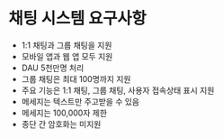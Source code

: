 # 채팅 시스템 요구사항

- 1:1 채팅과 그룹 채팅을 지원
- 모바일 앱과 웹 앱 모두 지원
- DAU 5천만명 처리
- 그룹 채팅은 최대 100명까지 지원
- 주요 기능은 1:1 채팅, 그룹 채팅, 사용자 접속상태 표시 지원
- 메세지는 텍스트만 주고받을 수 있음
- 메세지는 100,000자 제한
- 종단 간 암호화는 미지원
